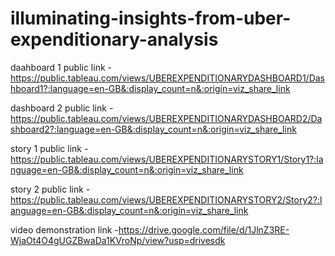 # illuminating-insights-from-uber-expenditionary-analysis


daahboard 1 public link -https://public.tableau.com/views/UBEREXPENDITIONARYDASHBOARD1/Dashboard1?:language=en-GB&:display_count=n&:origin=viz_share_link

dashboard 2 public link -https://public.tableau.com/views/UBEREXPENDITIONARYDASHBOARD2/Dashboard2?:language=en-GB&:display_count=n&:origin=viz_share_link

story 1 public link -https://public.tableau.com/views/UBEREXPENDITIONARYSTORY1/Story1?:language=en-GB&:display_count=n&:origin=viz_share_link

story 2 public link -https://public.tableau.com/views/UBEREXPENDITIONARYSTORY2/Story2?:language=en-GB&:display_count=n&:origin=viz_share_link

video demonstration link -https://drive.google.com/file/d/1JlnZ3RE-WjaOt4O4gUGZBwaDa1KVroNp/view?usp=drivesdk
